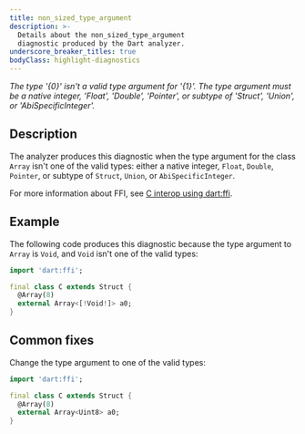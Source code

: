 ```yaml
---
title: non_sized_type_argument
description: >-
  Details about the non_sized_type_argument
  diagnostic produced by the Dart analyzer.
underscore_breaker_titles: true
bodyClass: highlight-diagnostics
---
```


_The type '{0}' isn't a valid type argument for '{1}'. The type argument must be a native integer, 'Float', 'Double', 'Pointer', or subtype of 'Struct', 'Union', or 'AbiSpecificInteger'._

## Description

The analyzer produces this diagnostic when the type argument for the class
`Array` isn't one of the valid types: either a native integer, `Float`,
`Double`, `Pointer`, or subtype of `Struct`, `Union`, or
`AbiSpecificInteger`.

For more information about FFI, see [C interop using dart:ffi][ffi].

## Example

The following code produces this diagnostic because the type argument to
`Array` is `Void`, and `Void` isn't one of the valid types:

```dart
import 'dart:ffi';

final class C extends Struct {
  @Array(8)
  external Array<[!Void!]> a0;
}
```

## Common fixes

Change the type argument to one of the valid types:

```dart
import 'dart:ffi';

final class C extends Struct {
  @Array(8)
  external Array<Uint8> a0;
}
```

[ffi]: /interop/c-interop
